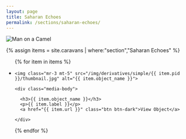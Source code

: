 ```yaml
---
layout: page
title: Saharan Echoes
permalink: /sections/saharan-echoes/
---
```


<div class="card">

  <img class="img-fluid" src="/img/man_on_camel.png" alt="Man on a Camel">

</div>


{% assign items = site.caravans | where:"section","Saharan Echoes" %}

<ul class="list-unstyled">

{% for item in items %}


  <li class="media mb-5">

    <img class="mr-3 mt-5" src="/img/derivatives/simple/{{ item.pid }}/thumbnail.jpg" alt="{{ item.object_name }}">

    <div class="media-body">

      <h3>{{ item.object_name }}</h3>
      <p>{{ item.label }}</p>
      <a href="{{ item.url }}" class="btn btn-dark">View Object</a>

    </div>

  </li>

{% endfor %}

</ul>
